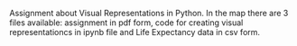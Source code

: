 Assignment about Visual Representations in Python. In the map there are 3 files available: assignment in pdf form, code for creating visual representationcs in ipynb file and Life Expectancy data in csv form.
